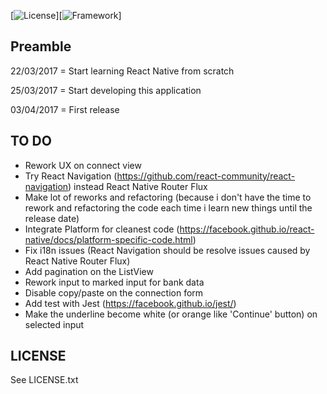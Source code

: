 [![License](https://img.shields.io/badge/license-AGPLv3-red.svg)][![Framework](https://img.shields.io/badge/React%20Native-0.42.3-blue.svg)]

## Preamble

22/03/2017 = Start learning React Native from scratch

25/03/2017 = Start developing this application

03/04/2017 = First release

## TO DO

- Rework UX on connect view
- Try React Navigation (https://github.com/react-community/react-navigation) instead React Native Router Flux
- Make lot of reworks and refactoring (because i don't have the time to rework and refactoring the code each time i learn new things until the release date)
- Integrate Platform for cleanest code (https://facebook.github.io/react-native/docs/platform-specific-code.html)
- Fix i18n issues (React Navigation should be resolve issues caused by React Native Router Flux)
- Add pagination on the ListView
- Rework input to marked input for bank data
- Disable copy/paste on the connection form
- Add test with Jest (https://facebook.github.io/jest/)
- Make the underline become white (or orange like 'Continue' button) on selected input


## LICENSE

See LICENSE.txt
